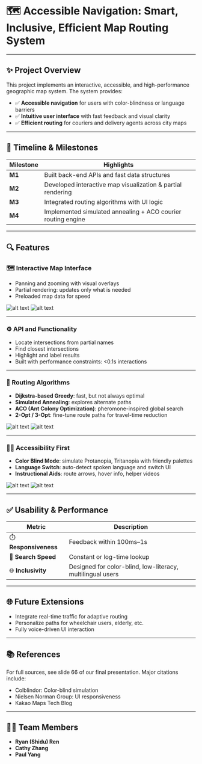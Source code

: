 # 🗺️ Accessible Navigation: Smart, Inclusive, Efficient Map Routing System

---

## ✨ Project Overview

This project implements an interactive, accessible, and high-performance geographic map system. The system provides:
- ✅ **Accessible navigation** for users with color-blindness or language barriers
- ✅ **Intuitive user interface** with fast feedback and visual clarity
- ✅ **Efficient routing** for couriers and delivery agents across city maps

---

## 📅 Timeline & Milestones

| Milestone | Highlights |
|----------|-----------|
| **M1** | Built back-end APIs and fast data structures |
| **M2** | Developed interactive map visualization & partial rendering |
| **M3** | Integrated routing algorithms with UI logic |
| **M4** | Implemented simulated annealing + ACO courier routing engine |

---

## 🔍 Features

### 🗺️ Interactive Map Interface
- Panning and zooming with visual overlays
- Partial rendering: updates only what is needed
- Preloaded map data for speed

![alt text](image.png) 
![alt text](image-1.png)

---

### ⚙️ API and Functionality
- Locate intersections from partial names
- Find closest intersections
- Highlight and label results
- Built with performance constraints: <0.1s interactions

---

### 🔄 Routing Algorithms
- **Dijkstra-based Greedy**: fast, but not always optimal
- **Simulated Annealing**: explores alternate paths
- **ACO (Ant Colony Optimization)**: pheromone-inspired global search
- **2-Opt / 3-Opt**: fine-tune route paths for travel-time reduction

![alt text](image84.jpg)
![alt text](image94.png)

---

### 🧑‍🦯 Accessibility First
- **Color Blind Mode**: simulate Protanopia, Tritanopia with friendly palettes
- **Language Switch**: auto-detect spoken language and switch UI
- **Instructional Aids**: route arrows, hover info, helper videos

![alt text](image83.png)
![alt text](image114.png)

---

## ✅ Usability & Performance

| Metric | Description |
|--------|-------------|
| ⏱️ **Responsiveness** | Feedback within 100ms–1s |
| 🔢 **Search Speed** | Constant or log-time lookup |
| 🌐 **Inclusivity** | Designed for color-blind, low-literacy, multilingual users |

---

## 🌐 Future Extensions

- Integrate real-time traffic for adaptive routing
- Personalize paths for wheelchair users, elderly, etc.
- Fully voice-driven UI interaction

---

## 📚 References

For full sources, see slide 66 of our final presentation. Major citations include:
- Colblindor: Color-blind simulation
- Nielsen Norman Group: UI responsiveness
- Kakao Maps Tech Blog

---

## 👨‍💻 Team Members

- **Ryan (Shidu) Ren** 
- **Cathy Zhang**
- **Paul Yang**